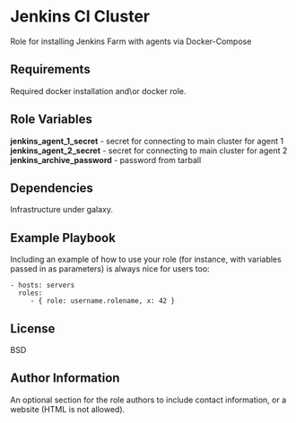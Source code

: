 Jenkins CI Cluster
=========

Role for installing Jenkins Farm with agents via Docker-Compose

Requirements
------------

Required docker installation and\or docker role.

Role Variables
--------------

**jenkins_agent_1_secret** - secret for connecting to main cluster for agent 1
**jenkins_agent_2_secret** - secret for connecting to main cluster for agent 2
**jenkins_archive_password** - password from tarball

Dependencies
------------

Infrastructure under galaxy.

Example Playbook
----------------

Including an example of how to use your role (for instance, with variables passed in as parameters) is always nice for users too:

    - hosts: servers
      roles:
         - { role: username.rolename, x: 42 }

License
-------

BSD

Author Information
------------------

An optional section for the role authors to include contact information, or a website (HTML is not allowed).
